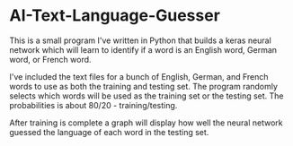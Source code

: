 # AI-Text-Language-Guesser

This is a small program I've written in Python that builds a keras neural network which will learn to identify if a word is an English word, German word, or French word.

I've included the text files for a bunch of English, German, and French words to use as both the training and testing set. The program randomly selects which words will be used as the training set or the testing set. The probabilities is about 80/20 - training/testing. 

After training is complete a graph will display how well the neural network guessed the language of each word in the testing set.
